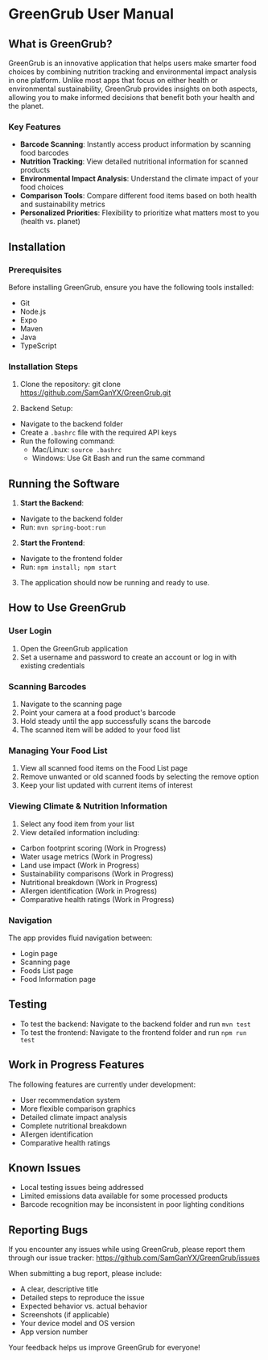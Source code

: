 # GreenGrub User Manual

## What is GreenGrub?

GreenGrub is an innovative application that helps users make smarter food choices by combining nutrition tracking and environmental impact analysis in one platform. Unlike most apps that focus on either health or environmental sustainability, GreenGrub provides insights on both aspects, allowing you to make informed decisions that benefit both your health and the planet.

### Key Features

- **Barcode Scanning**: Instantly access product information by scanning food barcodes
- **Nutrition Tracking**: View detailed nutritional information for scanned products
- **Environmental Impact Analysis**: Understand the climate impact of your food choices
- **Comparison Tools**: Compare different food items based on both health and sustainability metrics
- **Personalized Priorities**: Flexibility to prioritize what matters most to you (health vs. planet)

## Installation

### Prerequisites

Before installing GreenGrub, ensure you have the following tools installed:

- Git
- Node.js
- Expo
- Maven
- Java
- TypeScript

### Installation Steps

1. Clone the repository:
git clone https://github.com/SamGanYX/GreenGrub.git

2. Backend Setup:
- Navigate to the backend folder
- Create a `.bashrc` file with the required API keys
- Run the following command:
  - Mac/Linux: `source .bashrc`
  - Windows: Use Git Bash and run the same command

## Running the Software

1. **Start the Backend**:
- Navigate to the backend folder
- Run: `mvn spring-boot:run`

2. **Start the Frontend**:
- Navigate to the frontend folder
- Run: `npm install; npm start`

3. The application should now be running and ready to use.

## How to Use GreenGrub

### User Login
1. Open the GreenGrub application
2. Set a username and password to create an account or log in with existing credentials

### Scanning Barcodes
1. Navigate to the scanning page
2. Point your camera at a food product's barcode
3. Hold steady until the app successfully scans the barcode
4. The scanned item will be added to your food list

### Managing Your Food List
1. View all scanned food items on the Food List page
2. Remove unwanted or old scanned foods by selecting the remove option
3. Keep your list updated with current items of interest

### Viewing Climate & Nutrition Information
1. Select any food item from your list
2. View detailed information including:
- Carbon footprint scoring (Work in Progress)
- Water usage metrics (Work in Progress)
- Land use impact (Work in Progress)
- Sustainability comparisons (Work in Progress)
- Nutritional breakdown (Work in Progress)
- Allergen identification (Work in Progress)
- Comparative health ratings (Work in Progress)

### Navigation
The app provides fluid navigation between:
- Login page
- Scanning page
- Foods List page
- Food Information page

## Testing

- To test the backend: Navigate to the backend folder and run `mvn test`
- To test the frontend: Navigate to the frontend folder and run `npm run test`

## Work in Progress Features

The following features are currently under development:
- User recommendation system
- More flexible comparison graphics
- Detailed climate impact analysis
- Complete nutritional breakdown
- Allergen identification
- Comparative health ratings

## Known Issues

- Local testing issues being addressed
- Limited emissions data available for some processed products
- Barcode recognition may be inconsistent in poor lighting conditions

## Reporting Bugs

If you encounter any issues while using GreenGrub, please report them through our issue tracker:
https://github.com/SamGanYX/GreenGrub/issues

When submitting a bug report, please include:
- A clear, descriptive title
- Detailed steps to reproduce the issue
- Expected behavior vs. actual behavior
- Screenshots (if applicable)
- Your device model and OS version
- App version number

Your feedback helps us improve GreenGrub for everyone!

